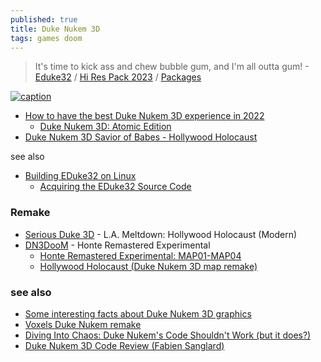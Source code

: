 ```yaml
---
published: true
title: Duke Nukem 3D
tags: games doom
---
```

> It's time to kick ass and chew bubble gum, and I'm all outta gum!  - [Eduke32](http://www.eduke32.com/) / [Hi Res Pack 2023](https://www.youtube.com/watch?v=rYN2S7BuCoI) / [Packages](http://wiki.eduke32.com/wiki/Packages)

[![caption](https://external-content.duckduckgo.com/iu/?u=https%3A%2F%2Ftse3.mm.bing.net%2Fth%3Fid%3DOIP.vg5mMp1juNROFFStkKWmDQHaEo%26pid%3DApi&f=1&ipt=dc009277702d88e9486c1ff4d0405a1b1489b1b4273cb7d9bbc630642be734a2&ipo=images)](https://duckduckgo.com/?t=lm&q=Duke+Nukem+3D+&iax=images&ia=images)

- [How to have the best Duke Nukem 3D experience in 2022](https://www.pcgamer.com/duke-nukem-3d-mods-setup-guide/)
	- [Duke Nukem 3D: Atomic Edition](https://www.zoom-platform.com/product/duke-nukem-3d-atomic-edition)
- [Duke Nukem 3D Savior of Babes - Hollywood Holocaust](https://www.youtube.com/watch?v=0GgtfHgwSu8)

see also
- [Building EDuke32 on Linux](http://wiki.eduke32.com/wiki/Building_EDuke32_on_Linux)
	- [Acquiring the EDuke32 Source Code](http://wiki.eduke32.com/wiki/Acquiring_the_EDuke32_Source_Code)

### Remake
- [Serious Duke 3D](https://www.youtube.com/watch?v=eE147UkGIsA) - L.A. Meltdown: Hollywood Holocaust (Modern) 
- [DN3DooM](https://www.youtube.com/watch?v=dEcaEEdOxoY) - Honte Remastered Experimental
	- [Honte Remastered Experimental: MAP01-MAP04 ](https://www.youtube.com/watch?v=dEcaEEdOxoY)
	- [Hollywood Holocaust (Duke Nukem 3D map remake) ](https://www.youtube.com/watch?v=BWutKWl2IY0)

### see also
- [Some interesting facts about Duke Nukem 3D graphics](https://www.youtube.com/watch?v=ErLhj5AWS5M)
- [Voxels Duke Nukem remake](https://www.youtube.com/@cheello_art/videos)
- [Diving Into Chaos: Duke Nukem's Code Shouldn't Work (but it does?)](https://www.youtube.com/watch?v=F9lOJlC_kQs)
- [Duke Nukem 3D Code Review (Fabien Sanglard)](https://fabiensanglard.net/duke3d/)
